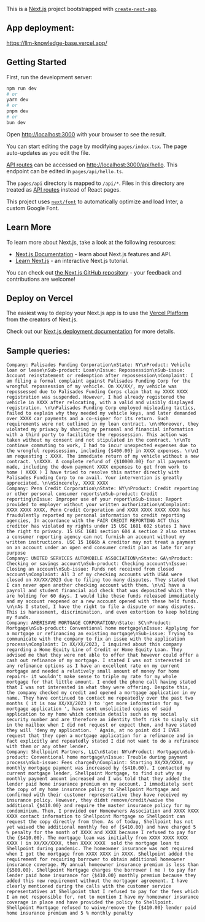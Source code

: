 This is a [Next.js](https://nextjs.org/) project bootstrapped with [`create-next-app`](https://github.com/vercel/next.js/tree/canary/packages/create-next-app).

## App deployment:
https://llm-knowledge-base.vercel.app/

## Getting Started

First, run the development server:

```bash
npm run dev
# or
yarn dev
# or
pnpm dev
# or
bun dev
```

Open [http://localhost:3000](http://localhost:3000) with your browser to see the result.

You can start editing the page by modifying `pages/index.tsx`. The page auto-updates as you edit the file.

[API routes](https://nextjs.org/docs/api-routes/introduction) can be accessed on [http://localhost:3000/api/hello](http://localhost:3000/api/hello). This endpoint can be edited in `pages/api/hello.ts`.

The `pages/api` directory is mapped to `/api/*`. Files in this directory are treated as [API routes](https://nextjs.org/docs/api-routes/introduction) instead of React pages.

This project uses [`next/font`](https://nextjs.org/docs/basic-features/font-optimization) to automatically optimize and load Inter, a custom Google Font.

## Learn More

To learn more about Next.js, take a look at the following resources:

- [Next.js Documentation](https://nextjs.org/docs) - learn about Next.js features and API.
- [Learn Next.js](https://nextjs.org/learn) - an interactive Next.js tutorial.

You can check out [the Next.js GitHub repository](https://github.com/vercel/next.js/) - your feedback and contributions are welcome!

## Deploy on Vercel

The easiest way to deploy your Next.js app is to use the [Vercel Platform](https://vercel.com/new?utm_medium=default-template&filter=next.js&utm_source=create-next-app&utm_campaign=create-next-app-readme) from the creators of Next.js.

Check out our [Next.js deployment documentation](https://nextjs.org/docs/deployment) for more details.


## Sample queries:
```
Company: Palisades Funding Corporation\nState: NY\nProduct: Vehicle loan or lease\nSub-product: Loan\nIssue: Repossession\nSub-issue: Account reinstatement or redemption after repossession\nComplaint: I am filing a formal complaint against Palisades Funding Corp for the wrongful repossession of my vehicle. On XX/XX/, my vehicle was repossessed due to Palisades Funding Corps claim that my XXXX XXXX registration was suspended. However, I had already registered the vehicle in XXXX after relocating, with a valid and visibly displayed registration. \n\nPalisades Funding Corp employed misleading tactics, failed to explain why they needed my vehicle keys, and later demanded over XXXX car payments and a co-signer for its return. Such requirements were not outlined in my loan contract. \n\nMoreover, they violated my privacy by sharing my personal and financial information with a third party to facilitate the repossession. This action was taken without my consent and not stipulated in the contract. \n\nTo continue commuting to work, I had to incur unexpected expenses due to the wrongful repossession, including {$400.00} in XXXX expenses. \n\nI am requesting : XXXX. The immediate return of my vehicle without a new contract. \nXXXX. A complete refund of {$10000.00} for all payments made, including the down payment XXXX expenses to get from work to home ( XXXX ) I have tried to resolve this matter directly with Palisades Funding Corp to no avail. Your intervention is greatly appreciated. \n\nSincerely, XXXX XXXX
Company: Penn Credit Corporation\nState: NY\nProduct: Credit reporting or other personal consumer reports\nSub-product: Credit reporting\nIssue: Improper use of your report\nSub-issue: Report provided to employer without your written authorization\nComplaint: XXXX XXXX XXXX, Penn Credit Corporation and XXXX XXXX XXXX XXXX has fraudulently reported my personal information to credit reporting agencies, In accordance with the FAIR CREDIT REPORTING ACT this creditor has violated my rights under 15 USC 1681 602 states I have the right to privacy. 15 USC 1681 section 604 A section 2 also states a consumer reporting agency can not furnish an account without my written instructions. USC 15 1666b A creditor may not treat a payment on an account under an open end consumer credit plan as late for any purpose
Company: UNITED SERVICES AUTOMOBILE ASSOCIATION\nState: GA\nProduct: Checking or savings account\nSub-product: Checking account\nIssue: Closing an account\nSub-issue: Funds not received from closed account\nComplaint: All 3 of my checking accounts with USAA were closed on XX/XX/2023 due to filing too many disputes. They stated that I can never open another checking account with them. \n\nI have a payroll and student financial aid check that was deposited which they are holding for 60 days. I would like these funds released immediately and my account reopened or a new account opened with these held funds. \n\nAs I stated, I have the right to file a dispute or many disputes. This is harassment, discrimination, and even extortion to keep holding my funds.
Company: AMERISAVE MORTGAGE CORPORATION\nState: SC\nProduct: Mortgage\nSub-product: Conventional home mortgage\nIssue: Applying for a mortgage or refinancing an existing mortgage\nSub-issue: Trying to communicate with the company to fix an issue with the application process\nComplaint: In XX/XX/2023, I inquired about this company regarding a Home Equity Line of Credit or Home Equity Loan. They advised me that they were not able to offer that however could offer a cash out refinance of my mortgage. I stated I was not interested in any refinance options as I have an excellent rate on my current mortgage and needed a relatively small amount of money for home repairs- it wouldn't make sense to triple my rate for my whole mortgage for that little amount. I ended the phone call having stated that I was not interested in what they were offering. Despite this, the company checked my credit and opened a mortgage application in my name. They have continued to contact me repeatedly over the past two months ( it is now XX/XX/2023 ) to 'get more information for my mortgage application ', have sent unsolicited copies of said application to my home which contain details such as my social security number and are therefore an identity theft risk to simply sit in the mailbox when I did not request or expect them, and have stated they will 'deny my application. ' Again, at no point did I EVER request that they open a mortgage application for a refinance and in fact explicitly and repeatedly stated I did not want to do a refinance with them or any other lender.
Company: Shellpoint Partners, LLC\nState: NY\nProduct: Mortgage\nSub-product: Conventional home mortgage\nIssue: Trouble during payment process\nSub-issue: Fees charged\nComplaint: Starting XX/XX/XXXX, my monthly mortgage payment was increased by {$410.00}. I contacted my current mortgage lender, Shellpoint Mortgage, to find out why my monthly payment amount increased and I was told that they added the lender paid home insurance premium on my account. I immediately sent the copy of my home insurance policy to Shellpoint Mortgage and confirmed with their customer representative they have received my insurance policy. However, they didnt remove/credit/waive the additional {$410.00} and require the master insurance policy for my condominium. Then, I provided our Homeowners Association and XXXX XXXX XXXX contact information to Shellpoint Mortgage so Shellpoint can request the copy directly from them. As of today, Shellpoint has not yet waived the additional monthly fee of {$410.00} and have charged 5 % penalty for the month of XXXX and XXXX because I refused to pay for the {$410.00}. The mortgage loan was initially from XXXX XXXX XXXX XXXX ) in XX/XX/XXXX, then XXXX XXXX  sold the mortgage loan to Shellpoint during pandemic. The homeowner insurance was not required when I got the mortgage from XXXX XXXX in XXXX. Shellpoint added the requirement for requiring borrower to obtain additional homeowner insurance coverage. My annual homeowner insurance premium is less than {$500.00}. Shellpoint Mortgage charges the borrower ( me ) to pay for lender paid home insurance for {$410.00} monthly premium because they added this new requirement without the mortgagor agreement. I have clearly mentioned during the calls with the customer service representatives at Shellpoint that I refused to pay for the fees which I am not responsible for, not to mention I have my homeowner insurance coverage in place and have provided the policy to Shellpoint. Shellpoint Mortgage refused to waive/remove the {$410.00} lender paid home insurance premium and 5 % monthly penalty
```